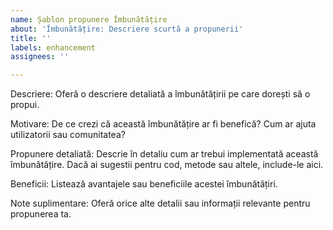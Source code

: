 ```yaml
---
name: Șablon propunere Îmbunătățire
about: 'Îmbunătățire: Descriere scurtă a propunerii'
title: ''
labels: enhancement
assignees: ''

---
```


Descriere:
Oferă o descriere detaliată a îmbunătățirii pe care dorești să o propui.

Motivare:
De ce crezi că această îmbunătățire ar fi benefică? Cum ar ajuta utilizatorii sau comunitatea?

Propunere detaliată:
Descrie în detaliu cum ar trebui implementată această îmbunătățire. Dacă ai sugestii pentru cod, metode sau altele, include-le aici.

Beneficii:
Listează avantajele sau beneficiile acestei îmbunătățiri.

Note suplimentare:
Oferă orice alte detalii sau informații relevante pentru propunerea ta.
